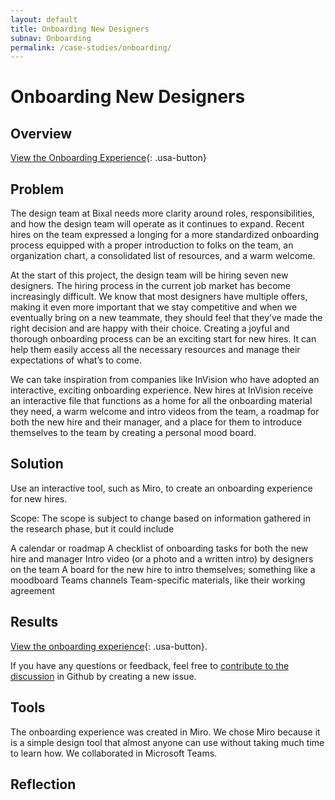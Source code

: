 ```yaml
---
layout: default
title: Onboarding New Designers
subnav: Onboarding
permalink: /case-studies/onboarding/
---
```


# Onboarding New Designers

## Overview

[View the Onboarding Experience](https://miro.com/app/board/o9J_lkmj560=/){: .usa-button}

## Problem

The design team at Bixal needs more clarity around roles, responsibilities, and how the design team will operate as it continues to expand. Recent hires on the team expressed a longing for a more standardized onboarding process equipped with a proper introduction to folks on the team, an organization chart, a consolidated list of resources, and a warm welcome.

At the start of this project, the design team will be hiring seven new designers. The hiring process in the current job market has become increasingly difficult. We know that most designers have multiple offers, making it even more important that we stay competitive and when we eventually bring on a new teammate, they should feel that they’ve made the right decision and are happy with their choice. Creating a joyful and thorough onboarding process can be an exciting start for new hires. It can help them easily access all the necessary resources and manage their expectations of what’s to come.

We can take inspiration from companies like InVision who have adopted an interactive, exciting onboarding experience. New hires at InVision receive an interactive file that functions as a home for all the onboarding material they need, a warm welcome and intro videos from the team, a roadmap for both the new hire and their manager, and a place for them to introduce themselves to the team by creating a personal mood board.

## Solution

Use an interactive tool, such as Miro, to create an onboarding experience for new hires.

Scope: The scope is subject to change based on information gathered in the research phase, but it could include

A calendar or roadmap
A checklist of onboarding tasks for both the new hire and manager
Intro video (or a photo and a written intro) by designers on the team
A board for the new hire to intro themselves; something like a moodboard
Teams channels
Team-specific materials, like their working agreement

## Results

[View the onboarding experience](){: .usa-button}.

If you have any questions or feedback, feel free to [contribute to the discussion]() in Github by creating a new issue.

## Tools

The onboarding experience was created in Miro. We chose Miro because it is a simple design tool that almost anyone can use without taking much time to learn how.
We collaborated in Microsoft Teams.

## Reflection
